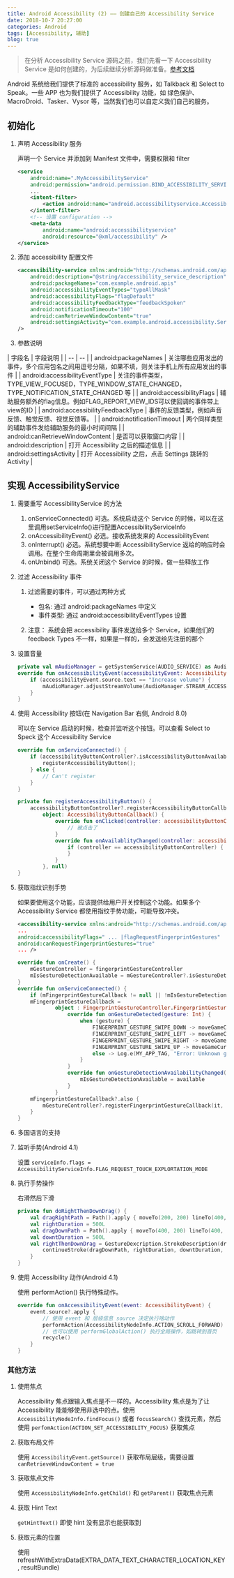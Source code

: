 ```yaml
---
title: Android Accessibility (2) —— 创建自己的 Accessibility Service
date: 2018-10-7 20:27:00
categories: Android
tags: [Accessibility, 辅助]
blog: true
---
```




> 在分析 Accessibility Service 源码之前，我们先看一下 Accessibility Service 是如何创建的，为后续继续分析源码做准备。[参考文档](https://developer.android.com/guide/topics/ui/accessibility/services)

Android 系统给我们提供了标准的 accessibility 服务，如 Talkback 和 Select to Speak。一些 APP 也为我们提供了 Accessibility 功能，如 绿色保护、MacroDroid、Tasker、Vysor 等，当然我们也可以自定义我们自己的服务。

## 初始化

1. 声明 Accessibility 服务

    <!-- more -->

    声明一个 Service 并添加到 Manifest 文件中，需要权限和 filter

    ```xml
    <service
        android:name=".MyAccessibilityService"
        android:permission="android.permission.BIND_ACCESSIBILITY_SERVICE">
        ...
        <intent-filter>
            <action android:name="android.accessibilityservice.AccessibilityService" />
        </intent-filter>
        <!-- 设置 configuration -->
        <meta-data
            android:name="android:accessibilityservice"
            android:resource="@xml/accessibility" />
    </service>
    ```

2. 添加 accessibility 配置文件

    ```xml
    <accessibility-service xmlns:android="http://schemas.android.com/apk/res/android"
        android:description="@string/accessibility_service_description"
        android:packageNames="com.example.android.apis"
        android:accessibilityEventTypes="typeAllMask"
        android:accessibilityFlags="flagDefault"
        android:accessibilityFeedbackType="feedbackSpoken"
        android:notificationTimeout="100"
        android:canRetrieveWindowContent="true"
        android:settingsActivity="com.example.android.accessibility.ServiceSettingsActivity"
    />
    ```

3. 参数说明

| 字段名 | 字段说明 |
    | -- | -- |
    | android:packageNames | 关注哪些应用发出的事件，多个应用包名之间用逗号分隔，如果不填，则关注手机上所有应用发出的事件 |
    | android:accessibilityEventType | 关注的事件类型，TYPE_VIEW_FOCUSED，TYPE_WINDOW_STATE_CHANGED，TYPE_NOTIFICATION_STATE_CHANGED 等 |
    | android:accessibilityFlags | 辅助服务额外的flag信息。例如FLAG_REPORT_VIEW_IDS可以使回调的事件带上view的ID |
    | android:accessibilityFeedbackType | 事件的反馈类型，例如声音反馈、触觉反馈、视觉反馈等。 |
    | android:notificationTimeout | 两个同样类型的辅助事件发给辅助服务的最小时间间隔 |
    | android:canRetrieveWindowContent | 是否可以获取窗口内容 |
    | android:description | 打开 Accessibility 之后的描述信息 |
    | android:settingsActivity | 打开 Accessibility 之后，点击 Settings 跳转的 Activity |

## 实现 AccessibilityService

1. 需要重写 AccessibilityService 的方法

    1. onServiceConnected() 可选。系统启动这个 Service 的时候，可以在这里调用setServiceInfo()进行配置AccessibilityServiceInfo
    2. onAccessibilityEvent() 必选。接收系统发来的 AccessibilityEvent
    3. onInterrupt() 必选。系统想要中断 AccessibilityService 返给的响应时会调用。在整个生命周期里会被调用多次。
    4. onUnbind() 可选。系统关闭这个 Service 的时候，做一些释放工作

2. 过滤 Accessibility 事件

    1. 过滤需要的事件，可以通过两种方式
        - 包名: 通过 android:packageNames 中定义
        - 事件类型: 通过 android:accessibilityEventTypes 设置

    2. 注意： 系统会把 accessibility 事件发送给多个 Service，如果他们的 feedback Types 不一样，如果是一样的，会发送给先注册的那个

3. 设置音量

    ```kotlin
    private val mAudioManager = getSystemService(AUDIO_SERVICE) as AudioManager
    override fun onAccessibilityEvent(accessibilityEvent: AccessibilityEvent) {
        if (accessibilityEvent.source.text == "Increase volume") {
            mAudioManager.adjustStreamVolume(AudioManager.STREAM_ACCESSIBILITY, ADJUST_RAISE, 0)
        }
    }
    ```

4. 使用 Accessibility 按钮(在 Navigation Bar 右侧, Android 8.0)

    可以在 Service 启动的时候，检查并监听这个按钮。可以查看 Select to Speck 这个 Accessibility Service

    ```kotlin
    override fun onServiceConnected() {
        if (accessibilityButtonController?.isAccessibilityButtonAvailable) { // 需要判断能否注册这个 button
            registerAccessibilityButton();
        } else {
            // Can't register
        }
    }

    private fun registerAccessibilityButton() {
        accessibilityButtonController?.registerAccessibilityButtonCallback(
            object: AccessibilityButtonCallback() {
                override fun onClicked(controller: accessibilityButtonController) {
                    // 被点击了
                }
                override fun onAvailablityChanged(controller: accessibilityButtonController, available: Boolean) {
                    if (controller == accessibilityButtonController) {
                    }
                }
            }, null)
    }
    ```

5. 获取指纹识别手势

    如果要使用这个功能，应该提供给用户开关控制这个功能。如果多个 Accessibility Service 都使用指纹手势功能，可能导致冲突。

    ```xml
    <accessibility-service xmlns:android="http://schemas.android.com/apk/res/android"
    ...
    android:accessibilityFlags=" ... |flagRequestFingerprintGestures"
    android:canRequestFingerprintGestures="true"
    ... />
    ```

    ```kotlin
    override fun onCreate() {
        mGestureController = fingerprintGestureController
        mIsGestureDetectionAvailable = mGestureController?.isGestureDetectionAvailable ?: false
    }
    override fun onServiceConnected() {
        if (mFingerprintGestureCallback != null || !mIsGestureDetectionAvailable) return
        mFingerprintGestureCallback =
                object : FingerprintGestureController.FingerprintGestureCallback() {
                    override fun onGestureDetected(gesture: Int) {
                        when (gesture) {
                            FINGERPRINT_GESTURE_SWIPE_DOWN -> moveGameCursorDown()
                            FINGERPRINT_GESTURE_SWIPE_LEFT -> moveGameCursorLeft()
                            FINGERPRINT_GESTURE_SWIPE_RIGHT -> moveGameCursorRight()
                            FINGERPRINT_GESTURE_SWIPE_UP -> moveGameCursorUp()
                            else -> Log.e(MY_APP_TAG, "Error: Unknown gesture type detected!")
                        }
                    }
                    override fun onGestureDetectionAvailabilityChanged(available: Boolean) {
                        mIsGestureDetectionAvailable = available
                    }
                }
        mFingerprintGestureCallback?.also {
            mGestureController?.registerFingerprintGestureCallback(it, null)
        }
    }
    ```

6. 多国语言的支持

7. 监听手势(Android 4.1)

    设置 `serviceInfo.flags = AccessibilityServiceInfo.FLAG_REQUEST_TOUCH_EXPLORTATION_MODE`

8. 执行手势操作

    右滑然后下滑
    ```kotlin
    private fun doRightThenDownDrag() {
        val dragRightPath = Path().apply { moveTo(200, 200) lineTo(400, 200) }
        val rightDuration = 500L
        val dragDownPath = Path().apply { moveTo(400, 200) lineTo(400, 400) }
        val downtDuration = 500L
        val rightThenDownDrag = GestureDexcription.StrokeDescription(dragRightPath, 0L, rightDuration, true).apply {
            continueStroke(dragDownPath, rightDuration, downtDuration, false)
        }
    }
    ```

9. 使用 Accessibility 动作(Android 4.1)

    使用  performAction() 执行特殊动作。
    ```kt
    override fun onAccessibilityEvent(event: AccessibilityEvent) {
        event.source?.apply {
            // 使用 event 和 层级信息 source 决定执行啥动作
            performAction(AccessibilityNodeInfo.ACTION_SCROLL_FORWARD)
            // 也可以使用 performGlobalAction() 执行全局操作，如跳转到首页
            recycle()
        }
    }
    ```

### 其他方法

1. 使用焦点

    Accessibility 焦点跟输入焦点是不一样的。Accessibility 焦点是为了让 Accessibility 能能够使用非选中的点。使用 `AccessibilityNodeInfo.findFocus()` 或者 `focusSearch()` 查找元素，然后使用 `perfomAction(ACTION_SET_ACCESSIBILITY_FOCUS)` 获取焦点

2. 获取布局文件

    使用 `AccessibilityEvent.getSource()` 获取布局层级，需要设置 `canRetrieveWindowContent = true`

3. 获取焦点文件

    使用 `AccessibilityNodeInfo.getChild()` 和 `getParent()` 获取焦点元素

4. 获取 Hint Text

    `getHintText()` 即使 hint 没有显示也能获取到

5. 获取元素的位置

    使用 refreshWithExtraData(EXTRA_DATA_TEXT_CHARACTER_LOCATION_KEY, resultBundle)
